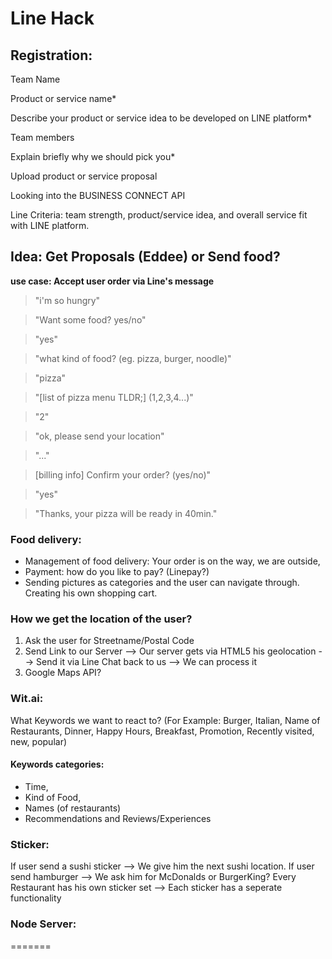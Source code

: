 # Line Hack

## Registration:

Team Name

Product or service name*

Describe your product or service idea to be developed on LINE platform*

Team members

Explain briefly why we should pick you*

Upload product or service proposal

Looking into the BUSINESS CONNECT API

Line Criteria:  team strength, product/service idea, and overall service fit with LINE platform.

## Idea: Get Proposals (Eddee) or Send food?


**use case: Accept user order via Line's message**

> "i'm so hungry"

> "Want some food? yes/no"

> "yes"

> "what kind of food? (eg. pizza, burger, noodle)"

> "pizza"

> "[list of pizza menu TLDR;] (1,2,3,4...)"

> "2"

> "ok, please send your location"

> "..."

> [billing info] Confirm your order? (yes/no)"

> "yes"

> "Thanks, your pizza will be ready in 40min."

### Food delivery:
* Management of food delivery: Your order is on the way, we are outside,  
* Payment: how do you like to pay? (Linepay?)
* Sending pictures as categories and the user can navigate through. Creating his own shopping cart.


### How we get the location of the user?
1. Ask the user for Streetname/Postal Code
2. Send Link to our Server --> Our server gets via HTML5 his geolocation --> Send it via Line Chat back to us --> We can process it
3. Google Maps API?

### Wit.ai:
What Keywords we want to react to? (For Example: Burger, Italian, Name of Restaurants, Dinner, Happy Hours, Breakfast, Promotion, Recently visited, new, popular)

#### Keywords categories:
* Time,
* Kind of Food,
* Names (of restaurants)
* Recommendations and Reviews/Experiences

### Sticker:
If user send a sushi sticker --> We give him the next sushi location.
If user send hamburger --> We ask him for McDonalds or BurgerKing?
Every Restaurant has his own sticker set --> Each sticker has a seperate functionality

### Node Server:



=======
